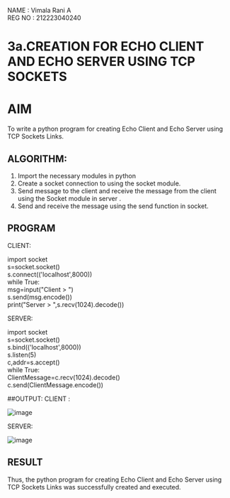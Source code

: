 NAME : Vimala Rani A                 
REG NO : 212223040240

# 3a.CREATION FOR ECHO CLIENT AND ECHO SERVER USING TCP SOCKETS
# AIM
To write a python program for creating Echo Client and Echo Server using TCP
Sockets Links.
## ALGORITHM:
1. Import the necessary modules in python
2. Create a socket connection to using the socket module.
3. Send message to the client and receive the message from the client using the Socket module in
 server .
4. Send and receive the message using the send function in socket.
## PROGRAM  

CLIENT:

import socket     
s=socket.socket()             
s.connect(('localhost',8000))                 
while True:                   
    msg=input("Client > ")               
    s.send(msg.encode())                          
    print("Server > ",s.recv(1024).decode())                   


SERVER:

import socket      
s=socket.socket()          
s.bind(('localhost',8000))              
s.listen(5)                  
c,addr=s.accept()                 
while True:                                
    ClientMessage=c.recv(1024).decode()          
    c.send(ClientMessage.encode())               


##OUTPUT:
CLIENT :

![image](https://github.com/user-attachments/assets/277bf600-3e9d-4d86-a922-2c633b0de56d)


SERVER:

![image](https://github.com/user-attachments/assets/4c63fbb0-8be3-48a2-940d-f58a39dafad4)


## RESULT
Thus, the python program for creating Echo Client and Echo Server using TCP Sockets Links 
was successfully created and executed.
